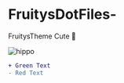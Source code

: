 # FruitysDotFiles-
FruitysTheme Cute 🐰



![hippo](https://media3.giphy.com/media/aUovxH8Vf9qDu/giphy.gif)

````diff
+ Green Text
- Red Text
